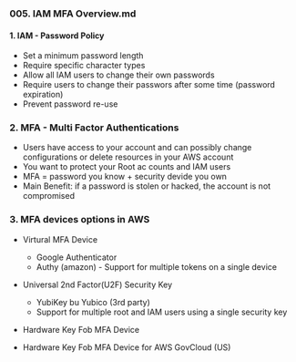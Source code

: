 ### 005. IAM MFA Overview.md

#### 1. IAM - Password Policy
- Set a minimum password length
- Require specific character types
- Allow all IAM users to change their own passwords
- Require users to change their passwors after some time (password expiration)
- Prevent password re-use

### 2. MFA - Multi Factor Authentications
- Users have access to your account and can possibly change configurations or delete resources in your AWS account
- You want to protect your Root ac counts and IAM users
- MFA = password you know + security devide you own
- Main Benefit: if a password is stolen or hacked, the account is not compromised

### 3. MFA devices options in AWS
- Virtural MFA Device
  - Google Authenticator
  - Authy (amazon) - Support for multiple tokens on a single device

- Universal 2nd Factor(U2F) Security Key
  - YubiKey bu Yubico (3rd party)
  - Support for multiple root and IAM users using a single security key

- Hardware Key Fob MFA Device

- Hardware Key Fob MFA Device for AWS GovCloud (US)
